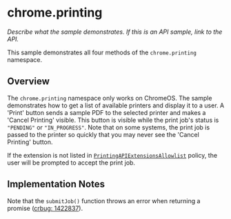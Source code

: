 # chrome.printing

_Describe what the sample demonstrates. If this is an API sample, link to the API._

This sample demonstrates all four methods of the `chrome.printing` namespace. 

## Overview

The `chrome.printing` namespace only works on ChromeOS. The sample demonstrates how to get a list of available printers and display it to a user. A 'Print' button sends a sample PDF to the selected printer and makes a 'Cancel Printing' visible. This button is visible while the print job's status is `"PENDING"` or `"IN_PROGRESS"`. Note that on some systems, the print job is passed to the printer so quickly that you may never see the 'Cancel Printing' button.

If the extension is not listed in [`PrintingAPIExtensionsAllowlist`](https://chromeenterprise.google/policies/#PrintingAPIExtensionsAllowlist) policy, the user will be prompted to accept the print job.

## Implementation Notes

Note that the `submitJob()` function  throws an error when returning a promise ([crbug: 1422837](https://bugs.chromium.org/p/chromium/issues/detail?id=1422837)).
